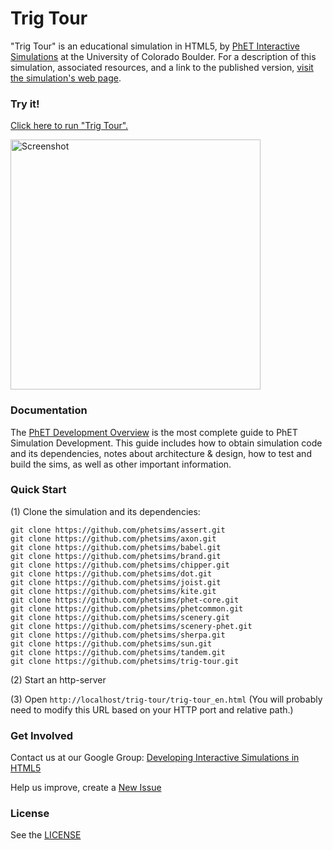 Trig Tour
=============
"Trig Tour" is an educational simulation in HTML5, by <a href="http://phet.colorado.edu/" target="_blank">PhET Interactive Simulations</a>
at the University of Colorado Boulder.
For a description of this simulation, associated resources, and a link to the published version,
<a href="http://phet.colorado.edu/en/simulation/trig-tour" target="_blank">visit the simulation's web page</a>.

### Try it!

<a href="http://phet.colorado.edu/sims/html/trig-tour/latest/trig-tour_en.html" target="_blank">Click here to run "Trig Tour".</a>

<a href="http://phet.colorado.edu/sims/html/trig-tour/latest/trig-tour_en.html" target="_blank">
<img src="https://raw.githubusercontent.com/phetsims/trig-tour/master/assets/trig-tour-screenshot.png" alt="Screenshot" style="width: 400px;"/>
</a>

### Documentation
The <a href="http://bit.ly/phet-html5-development-overview" target="_blank">PhET Development Overview</a> is the most complete guide to PhET Simulation
Development. This guide includes how to obtain simulation code and its dependencies, notes about architecture & design, how to test and build
the sims, as well as other important information.

### Quick Start
(1) Clone the simulation and its dependencies:
```
git clone https://github.com/phetsims/assert.git
git clone https://github.com/phetsims/axon.git
git clone https://github.com/phetsims/babel.git
git clone https://github.com/phetsims/brand.git
git clone https://github.com/phetsims/chipper.git
git clone https://github.com/phetsims/dot.git
git clone https://github.com/phetsims/joist.git
git clone https://github.com/phetsims/kite.git
git clone https://github.com/phetsims/phet-core.git
git clone https://github.com/phetsims/phetcommon.git
git clone https://github.com/phetsims/scenery.git
git clone https://github.com/phetsims/scenery-phet.git
git clone https://github.com/phetsims/sherpa.git
git clone https://github.com/phetsims/sun.git
git clone https://github.com/phetsims/tandem.git
git clone https://github.com/phetsims/trig-tour.git
```
(2) Start an http-server

(3) Open `http://localhost/trig-tour/trig-tour_en.html` (You will probably need to modify this URL based on your HTTP port and relative path.)

### Get Involved

Contact us at our Google Group: <a href="http://groups.google.com/forum/#!forum/developing-interactive-simulations-in-html5" target="_blank">Developing Interactive Simulations in HTML5</a>

Help us improve, create a <a href="http://github.com/phetsims/trig-tour/issues/new" target="_blank">New Issue</a>

### License
See the <a href="https://github.com/phetsims/trig-tour/blob/master/LICENSE" target="_blank">LICENSE</a>
